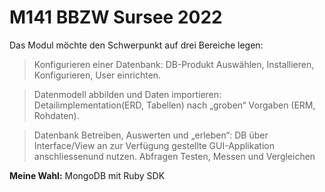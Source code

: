 # M141 BBZW Sursee 2022

Das Modul möchte den Schwerpunkt auf drei Bereiche legen:

> Konfigurieren einer Datenbank: DB-Produkt Auswählen, Installieren, Konfigurieren, User einrichten.

> Datenmodell abbilden und Daten importieren: Detailimplementation(ERD, Tabellen) nach „groben“ Vorgaben (ERM, Rohdaten).

> Datenbank Betreiben, Auswerten und „erleben“: DB über Interface/View an zur Verfügung gestellte GUI-Applikation anschliessenund nutzen. Abfragen Testen, Messen und Vergleichen

**Meine Wahl:** MongoDB mit Ruby SDK
